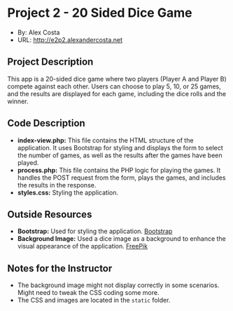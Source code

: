 # Project 2 - 20 Sided Dice Game
+ By: Alex Costa
+ URL: <http://e2p2.alexandercosta.net>

## Project Description

This app is a 20-sided dice game where two players (Player A and Player B) compete against each other. Users can choose to play 5, 10, or 25 games, and the results are displayed for each game, including the dice rolls and the winner.

## Code Description

- **index-view.php:** 
This file contains the HTML structure of the application. It uses Bootstrap for styling and displays the form to select the number of games, as well as the results after the games have been played.
- **process.php:** 
This file contains the PHP logic for playing the games. It handles the POST request from the form, plays the games, and includes the results in the response.
- **styles.css:** 
Styling the application.

## Outside Resources

- **Bootstrap:** 
Used for styling the application. [Bootstrap](https://getbootstrap.com/docs/5.3/getting-started/introduction/)
- **Background Image:** 
Used a dice image as a background to enhance the visual appearance of the application. [FreePik](https://www.freepik.com/free-photos-vectors/dice-background)

## Notes for the Instructor

- The background image might not display correctly in some scenarios. Might need to tweak the CSS coding some more.
- The CSS and images are located in the `static` folder.
